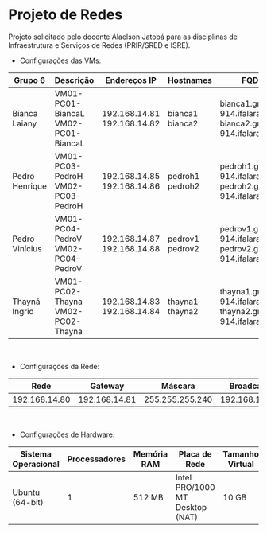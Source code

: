 # Projeto de Redes
Projeto solicitado pelo docente Alaelson Jatobá para as disciplinas de Infraestrutura e Serviços de Redes (PRIR/SRED e ISRE).

- Configurações das VMs:

|Grupo 6|Descrição|Endereços IP|Hostnames|FQDN|Aliases|
|-------|---------|------------|---------|----|-------|
|Bianca Laiany|VM01-PC01-BiancaL<br>VM02-PC01-BiancaL|192.168.14.81<br>192.168.14.82|bianca1<br>bianca2|bianca1.grupo6-914.ifalara.net<br>bianca2.grupo6-914.ifalara.net|blbrn1<br>blbrn2|
|Pedro Henrique|VM01-PC03-PedroH<br>VM02-PC03-PedroH|192.168.14.85<br>192.168.14.86|pedroh1<br>pedroh2|pedroh1.grupo6-914.ifalara.net<br>pedroh2.grupo6-914.ifalara.net|phbb1<br>phbb2|
|Pedro Vinícius|VM01-PC04-PedroV<br>VM02-PC04-PedroV|192.168.14.87<br>192.168.14.88|pedrov1<br>pedrov2|pedrov1.grupo6-914.ifalara.net<br>pedrov2.grupo6-914.ifalara.net|pvns1<br>pvns2|
|Thayná Ingrid|VM01-PC02-Thayna<br>VM02-PC02-Thayna|192.168.14.83<br>192.168.14.84|thayna1<br>thayna2|thayna1.grupo6-914.ifalara.net<br>thayna2.grupo6-914.ifalara.net|tip1<br>tip2|

<br>

- Configurações da Rede:

|Rede|Gateway|Máscara|Broadcast|
|----|-------|-------|---------|
|192.168.14.80|192.168.14.81|255.255.255.240|192.168.14.95|

<br>

- Configurações de Hardware:

|Sistema Operacional|Processadores|Memória RAM|Placa de Rede|Tamanho Virtual|
|-------------------|-------------|-----------|-------------|---------------|
|Ubuntu (64-bit)|1|512 MB|Intel PRO/1000 MT Desktop (NAT)|10 GB|
